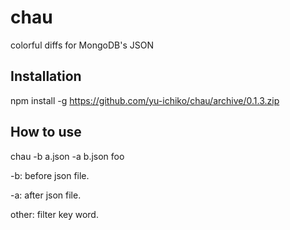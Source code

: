 # chau
colorful diffs for MongoDB's JSON

## Installation
npm install -g https://github.com/yu-ichiko/chau/archive/0.1.3.zip

## How to use
chau -b a.json -a b.json foo

-b: before json file.

-a: after json file.

other: filter key word.
